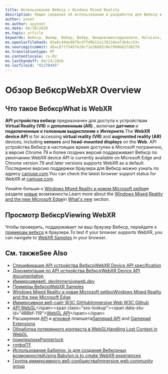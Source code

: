 ```yaml
---
title: Использование Вебкср с Windows Mixed Reality
description: Общие сведения об использовании и разработке для Вебкср в Windows Mixed Reality
author: yonet
ms.author: ayyonet
ms.date: 04/10/2020
ms.topic: article
keywords: Вебкср, Винмр, Вебар, Вебвр, Виндовсмикседреалити, HoloLens, Windows Mixed Reality, веб-VR, Web XR, Web MR, Web AR, 360, 360 Video, 360 видео, 360 Photo, 360 фотографии, 360 Content, иммерсивное веб-, иммерсивевеб, IW
ms.openlocfilehash: 01e6cd44e9879cd7fd9b11e178134eaf364cc53c
ms.sourcegitcommit: d6ac8f1f545fe20cf1e36b83c0e7998b82fd02f8
ms.translationtype: MT
ms.contentlocale: ru-RU
ms.lasthandoff: 04/14/2020
ms.locfileid: "81278445"
---
```

# <a name="webxr-overview"></a><span data-ttu-id="488bf-104">Обзор Вебкср</span><span class="sxs-lookup"><span data-stu-id="488bf-104">WebXR Overview</span></span>

## <a name="what-is-webxr"></a><span data-ttu-id="488bf-105">Что такое Вебкср</span><span class="sxs-lookup"><span data-stu-id="488bf-105">What is WebXR</span></span>

<span data-ttu-id="488bf-106">**API устройства вебкср** предназначен для доступа к устройствам **Virtual Reality (VR)** и **дополненным (AR)** , включая **датчики** и **подключенные к головным выдисплеям** в **Интернете**.</span><span class="sxs-lookup"><span data-stu-id="488bf-106">The **WebXR device API** is for accessing **virtual reality (VR)** and **augmented reality (AR)** devices, including **sensors** and **head-mounted displays** on the **Web**.</span></span> <span data-ttu-id="488bf-107">API устройства Вебкср в настоящее время доступен в Microsoft погранично, а версия Chrome 79 и более поздних версий поддерживает Вебкср по умолчанию.</span><span class="sxs-lookup"><span data-stu-id="488bf-107">WebXR device API is currently available on Microsoft Edge and Chrome version 79 and later versions supports WebXR as a default.</span></span> <span data-ttu-id="488bf-108">Последнюю версию поддержки браузера для Вебкср можно узнать по адресу [caniuse.com](https://caniuse.com/#search=webxr).</span><span class="sxs-lookup"><span data-stu-id="488bf-108">You can check the latest browser support status for WebXR at [caniuse.com](https://caniuse.com/#search=webxr).</span></span>

<span data-ttu-id="488bf-109">Узнайте больше о [Windows Mixed Reality и новом Microsoft ребре](https://docs.microsoft.com/windows/mixed-reality/new-microsoft-edge#introducing-the-new-microsoft-edge)в разделе [новые](https://docs.microsoft.com/windows/mixed-reality/mrtk-porting-guide) возможности.</span><span class="sxs-lookup"><span data-stu-id="488bf-109">Learn more about the [Windows Mixed Reality and the new Microsoft Edge](https://docs.microsoft.com/windows/mixed-reality/new-microsoft-edge#introducing-the-new-microsoft-edge)in [What's new](https://docs.microsoft.com/windows/mixed-reality/mrtk-porting-guide) section.</span></span>

## <a name="viewing-webxr"></a><span data-ttu-id="488bf-110">Просмотр Вебкср</span><span class="sxs-lookup"><span data-stu-id="488bf-110">Viewing WebXR</span></span>

<span data-ttu-id="488bf-111">Чтобы проверить, поддерживает ли ваш браузер Вебкср, перейдите к [примерам вебкср](https://immersive-web.github.io/webxr-samples/) в браузере.</span><span class="sxs-lookup"><span data-stu-id="488bf-111">To test if your browser supports WebXR, you can navigate to [WebXR Samples](https://immersive-web.github.io/webxr-samples/) in your browser.</span></span>

## <a name="see-also"></a><span data-ttu-id="488bf-112">См. также</span><span class="sxs-lookup"><span data-stu-id="488bf-112">See Also</span></span>

* [<span data-ttu-id="488bf-113">Спецификация API устройства Вебкср</span><span class="sxs-lookup"><span data-stu-id="488bf-113">WebXR Device API specification</span></span>](https://immersive-web.github.io/webxr/)
* [<span data-ttu-id="488bf-114">Документация по API устройства Вебкср</span><span class="sxs-lookup"><span data-stu-id="488bf-114">WebXR Device API documentation</span></span>](https://developer.mozilla.org/en-US/docs/Web/API/WebXR_Device_API)
* [<span data-ttu-id="488bf-115">Иммерсивевеб. dev</span><span class="sxs-lookup"><span data-stu-id="488bf-115">Immersiveweb.dev</span></span>](https://immersiveweb.dev/)
* [<span data-ttu-id="488bf-116">Примеры Вебкср</span><span class="sxs-lookup"><span data-stu-id="488bf-116">WebXR Samples</span></span>](https://immersive-web.github.io/webxr-samples/)
* [<span data-ttu-id="488bf-117">Windows Mixed Reality и новая Microsoft ребро</span><span class="sxs-lookup"><span data-stu-id="488bf-117">Windows Mixed Reality and the new Microsoft Edge</span></span>](https://docs.microsoft.com/windows/mixed-reality/new-microsoft-edge#introducing-the-new-microsoft-edge)
* [<span data-ttu-id="488bf-118">Иммерсивное веб-сайт W3C GitHub</span><span class="sxs-lookup"><span data-stu-id="488bf-118">Immersive Web W3C Github</span></span>](https://github.com/immersive-web)
* <span data-ttu-id="488bf-119">[API WebGL](https://msdn.microsoft.com/library/bg182648(v=vs.85).aspx)</span><span class="sxs-lookup"><span data-stu-id="488bf-119">[WebGL API](https://msdn.microsoft.com/library/bg182648(v=vs.85).aspx)</span></span>
* <span data-ttu-id="488bf-120">Расширения [API](https://msdn.microsoft.com/library/dn743630(v=vs.85).aspx) и [игровой](https://w3c.github.io/gamepad/extensions.html) планшета</span><span class="sxs-lookup"><span data-stu-id="488bf-120">[Gamepad API](https://msdn.microsoft.com/library/dn743630(v=vs.85).aspx) and [Gamepad Extensions](https://w3c.github.io/gamepad/extensions.html)</span></span>
* [<span data-ttu-id="488bf-121">Обработка потерянного контекста в WebGL</span><span class="sxs-lookup"><span data-stu-id="488bf-121">Handling Lost Context in WebGL</span></span>](https://www.khronos.org/webgl/wiki/HandlingContextLost)
* [<span data-ttu-id="488bf-122">поинтерлокк</span><span class="sxs-lookup"><span data-stu-id="488bf-122">Pointerlock</span></span>](https://www.w3.org/TR/pointerlock/)
* [<span data-ttu-id="488bf-123">глтф</span><span class="sxs-lookup"><span data-stu-id="488bf-123">glTF</span></span>](https://www.khronos.org/gltf)
* [<span data-ttu-id="488bf-124">Использование Бабилон. js для создания Вебксрных возможностей</span><span class="sxs-lookup"><span data-stu-id="488bf-124">Using Babylon.js to create WebXR experiences</span></span>](https://doc.babylonjs.com/how_to/introduction_to_webxr)
* [<span data-ttu-id="488bf-125">Группа иммерсивного веб-сообщества</span><span class="sxs-lookup"><span data-stu-id="488bf-125">Immersive web community group</span></span>](https://www.w3.org/community/immersive-web/)
